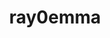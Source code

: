 ---
title: ray0emma
github: https://github.com/ray0emma
mode: dark
transition: 3s
archetype:
  - Little Bit of Everything
---